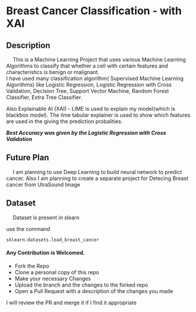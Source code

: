 # Breast Cancer Classification - with XAI

## Description
<!-- <span style="color:red;"></span> -->
&emsp; This is a Machine Learning Project that uses various Machine Learning Algorithms to classify that whether a cell with certain features and characteristics is benign or malignant.  
I have used many classification algorithm( Supervised Machine Learning Algorithms) like Logistic Regression, Logistic Regression with Cross Validation, Decision Tree, Support Vector Machine, Random Forest Classifier, Extra Tree Classifier.

Also Explainable AI (XAI) - LIME is used to explain my model(which is blackbox model). The lime tabular explainer is used to show which features are used in the giving the prediction probalities.

***Best Accuracy was given by the Logistic Regression with Cross Validation***

## Future Plan 
&emsp; <!-- 4 tab spaces -->
I am planning to use Deep Learning to build neural network to predict cancer. Also I am planning to create a separate project for Detecing Breast cancer from UtraSound Image

## Dataset
&emsp; Dataset is present in slearn

use the command


    sklearn.datasets.load_breast_cancer


#### Any Contribution is Welcomed.
- Fork the Repo
- Clone a personal copy of this repo
- Make your necessary Changes
- Upload the branch and the changes to the forked repo
- Open a Pull Request with a description of the changes you made

I will review the PR and merge it if I find it appropriate